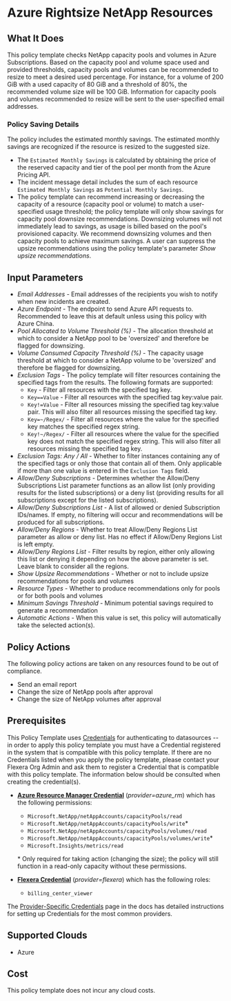 # Azure Rightsize NetApp Resources

## What It Does

This policy template checks NetApp capacity pools and volumes in Azure Subscriptions. Based on the capacity pool and volume space used and provided thresholds, capacity pools and volumes can be recommended to resize to meet a desired used percentage. For instance, for a volume of 200 GiB with a used capacity of 80 GiB and a threshold of 80%, the recommended volume size will be 100 GiB. Information for capacity pools and volumes recommended to resize will be sent to the user-specified email addresses.

### Policy Saving Details

The policy includes the estimated monthly savings. The estimated monthly savings are recognized if the resource is resized to the suggested size.

- The `Estimated Monthly Savings` is calculated by obtaining the price of the reserved capacity and tier of the pool per month from the Azure Pricing API.
- The incident message detail includes the sum of each resource `Estimated Monthly Savings` as `Potential Monthly Savings`.
- The policy template can recommend increasing or decreasing the capacity of a resource (capacity pool or volume) to match a user-specified usage threshold; the policy template will only show savings for capacity pool downsize recommendations. Downsizing volumes will not immediately lead to savings, as usage is billed based on the pool's provisioned capacity. We recommend downsizing volumes and then capacity pools to achieve maximum savings. A user can suppress the upsize recommendations using the policy template's parameter *Show upsize recommendations*.

## Input Parameters

- *Email Addresses* - Email addresses of the recipients you wish to notify when new incidents are created.
- *Azure Endpoint* - The endpoint to send Azure API requests to. Recommended to leave this at default unless using this policy with Azure China.
- *Pool Allocated to Volume Threshold (%)* - The allocation threshold at which to consider a NetApp pool to be 'oversized' and therefore be flagged for downsizing.
- *Volume Consumed Capacity Threshold (%)* - The capacity usage threshold at which to consider a NetApp volume to be 'oversized' and therefore be flagged for downsizing.
- *Exclusion Tags* - The policy template will filter resources containing the specified tags from the results. The following formats are supported:
  - `Key` - Filter all resources with the specified tag key.
  - `Key==Value` - Filter all resources with the specified tag key:value pair.
  - `Key!=Value` - Filter all resources missing the specified tag key:value pair. This will also filter all resources missing the specified tag key.
  - `Key=~/Regex/` - Filter all resources where the value for the specified key matches the specified regex string.
  - `Key!~/Regex/` - Filter all resources where the value for the specified key does not match the specified regex string. This will also filter all resources missing the specified tag key.
- *Exclusion Tags: Any / All* - Whether to filter instances containing any of the specified tags or only those that contain all of them. Only applicable if more than one value is entered in the `Exclusion Tags` field.
- *Allow/Deny Subscriptions* - Determines whether the Allow/Deny Subscriptions List parameter functions as an allow list (only providing results for the listed subscriptions) or a deny list (providing results for all subscriptions except for the listed subscriptions).
- *Allow/Deny Subscriptions List* - A list of allowed or denied Subscription IDs/names. If empty, no filtering will occur and recommendations will be produced for all subscriptions.
- *Allow/Deny Regions* - Whether to treat Allow/Deny Regions List parameter as allow or deny list. Has no effect if Allow/Deny Regions List is left empty.
- *Allow/Deny Regions List* - Filter results by region, either only allowing this list or denying it depending on how the above parameter is set. Leave blank to consider all the regions.
- *Show Upsize Recommendations* - Whether or not to include upsize recommendations for pools and volumes
- *Resource Types* - Whether to produce recommendations only for pools or for both pools and volumes
- *Minimum Savings Threshold* - Minimum potential savings required to generate a recommendation
- *Automatic Actions* - When this value is set, this policy will automatically take the selected action(s).

## Policy Actions

The following policy actions are taken on any resources found to be out of compliance.

- Send an email report
- Change the size of NetApp pools after approval
- Change the size of NetApp volumes after approval

## Prerequisites

This Policy Template uses [Credentials](https://docs.flexera.com/flexera/EN/Automation/ManagingCredentialsExternal.htm) for authenticating to datasources -- in order to apply this policy template you must have a Credential registered in the system that is compatible with this policy template. If there are no Credentials listed when you apply the policy template, please contact your Flexera Org Admin and ask them to register a Credential that is compatible with this policy template. The information below should be consulted when creating the credential(s).

- [**Azure Resource Manager Credential**](https://docs.flexera.com/flexera/EN/Automation/ProviderCredentials.htm#automationadmin_109256743_1124668) (*provider=azure_rm*) which has the following permissions:
  - `Microsoft.NetApp/netAppAccounts/capacityPools/read`
  - `Microsoft.NetApp/netAppAccounts/capacityPools/write`*
  - `Microsoft.NetApp/netAppAccounts/capacityPools/volumes/read`
  - `Microsoft.NetApp/netAppAccounts/capacityPools/volumes/write`*
  - `Microsoft.Insights/metrics/read`

  \* Only required for taking action (changing the size); the policy will still function in a read-only capacity without these permissions.

- [**Flexera Credential**](https://docs.flexera.com/flexera/EN/Automation/ProviderCredentials.htm) (*provider=flexera*) which has the following roles:
  - `billing_center_viewer`

The [Provider-Specific Credentials](https://docs.flexera.com/flexera/EN/Automation/ProviderCredentials.htm) page in the docs has detailed instructions for setting up Credentials for the most common providers.

## Supported Clouds

- Azure

## Cost

This policy template does not incur any cloud costs.
